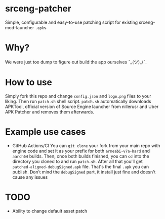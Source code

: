 # srceng-patcher
Simple, configurable and easy-to-use patching script for existing srceng-mod-launcher `.apk`s

# Why?
We were just too dump to figure out build the app ourselves ¯\_(ツ)_/¯.

# How to use
Simply fork this repo and change `config.json` and `logo.png` files to your liking. Then run `patch.sh` shell script. `patch.sh` automatically downloads APKTool, official version of Source Engine launcher from nillerusr and Uber APK Patcher and removes them afterwards.

# Example use cases
- GitHub Actions/CI
You can `git clone` your fork from your main repo with engine code and set it as your prefix for both `armeabi-v7a-hard` and `aarch64` builds. Then, once both builds finished, you can `cd` into the directory you cloned to and run `patch.sh`. After all that you'll get `patched-aligned-debugSigned.apk` file. That's the final `.apk` you can publish. Don't mind the `debugSigned` part, it install just fine and doesn't cause any issues

# TODO
- Ability to change default asset patch
